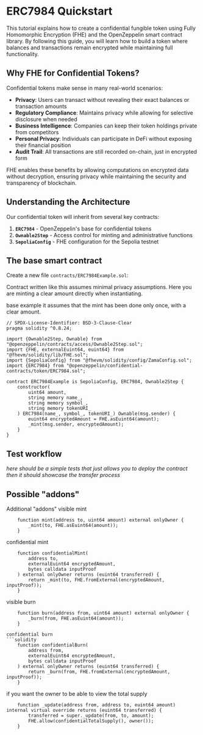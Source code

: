 # ERC7984 Quickstart

This tutorial explains how to create a confidential fungible token using Fully Homomorphic Encryption (FHE) and the OpenZeppelin smart contract library. By following this guide, you will learn how to build a token where balances and transactions remain encrypted while maintaining full functionality.

## Why FHE for Confidential Tokens?

Confidential tokens make sense in many real-world scenarios:

- **Privacy**: Users can transact without revealing their exact balances or transaction amounts
- **Regulatory Compliance**: Maintains privacy while allowing for selective disclosure when needed
- **Business Intelligence**: Companies can keep their token holdings private from competitors
- **Personal Privacy**: Individuals can participate in DeFi without exposing their financial position
- **Audit Trail**: All transactions are still recorded on-chain, just in encrypted form

FHE enables these benefits by allowing computations on encrypted data without decryption, ensuring privacy while maintaining the security and transparency of blockchain.



## Understanding the Architecture

Our confidential token will inherit from several key contracts:

1. **`ERC7984`** - OpenZeppelin's base for confidential tokens
2. **`Ownable2Step`** - Access control for minting and administrative functions
3. **`SepoliaConfig`** - FHE configuration for the Sepolia testnet

## The base smart contract

Create a new file `contracts/ERC7984Example.sol`:

Contract written like this assumes minimal privacy assumptions. Here you are minting a clear amount directly when instantiating.

base example it assumes that the mint has been done only once, with a clear amount.

```solidity
// SPDX-License-Identifier: BSD-3-Clause-Clear
pragma solidity ^0.8.24;

import {Ownable2Step, Ownable} from "@openzeppelin/contracts/access/Ownable2Step.sol";
import {FHE, externalEuint64, euint64} from "@fhevm/solidity/lib/FHE.sol";
import {SepoliaConfig} from "@fhevm/solidity/config/ZamaConfig.sol";
import {ERC7984} from "@openzeppelin/confidential-contracts/token/ERC7984.sol";

contract ERC7984Example is SepoliaConfig, ERC7984, Ownable2Step {
    constructor(
        uint64 amount,
        string memory name_,
        string memory symbol_,
        string memory tokenURI_
    ) ERC7984(name_, symbol_, tokenURI_) Ownable(msg.sender) {
        euint64 encryptedAmount = FHE.asEuint64(amount);
        _mint(msg.sender, encryptedAmount);
    }
}
```


## Test workflow
_here should be a simple tests that just allows you to deploy the contract_
_then it should showcase the transfer process_


## Possible "addons"

Additional "addons"
visible mint
```solidity
    function mint(address to, uint64 amount) external onlyOwner {
        _mint(to, FHE.asEuint64(amount));
    }
```

confidential mint
```solidity
    function confidentialMint(
        address to,
        externalEuint64 encryptedAmount,
        bytes calldata inputProof
    ) external onlyOwner returns (euint64 transferred) {
        return _mint(to, FHE.fromExternal(encryptedAmount, inputProof));
    }
```

visible burn
```solidity
    function burn(address from, uint64 amount) external onlyOwner {
        _burn(from, FHE.asEuint64(amount));
    }

confidential burn
```solidity
    function confidentialBurn(
        address from,
        externalEuint64 encryptedAmount,
        bytes calldata inputProof
    ) external onlyOwner returns (euint64 transferred) {
        return _burn(from, FHE.fromExternal(encryptedAmount, inputProof));
    }
```

if you want the owner to be able to view the total supply
```solidity
    function _update(address from, address to, euint64 amount) internal virtual override returns (euint64 transferred) {
        transferred = super._update(from, to, amount);
        FHE.allow(confidentialTotalSupply(), owner());
    }
```